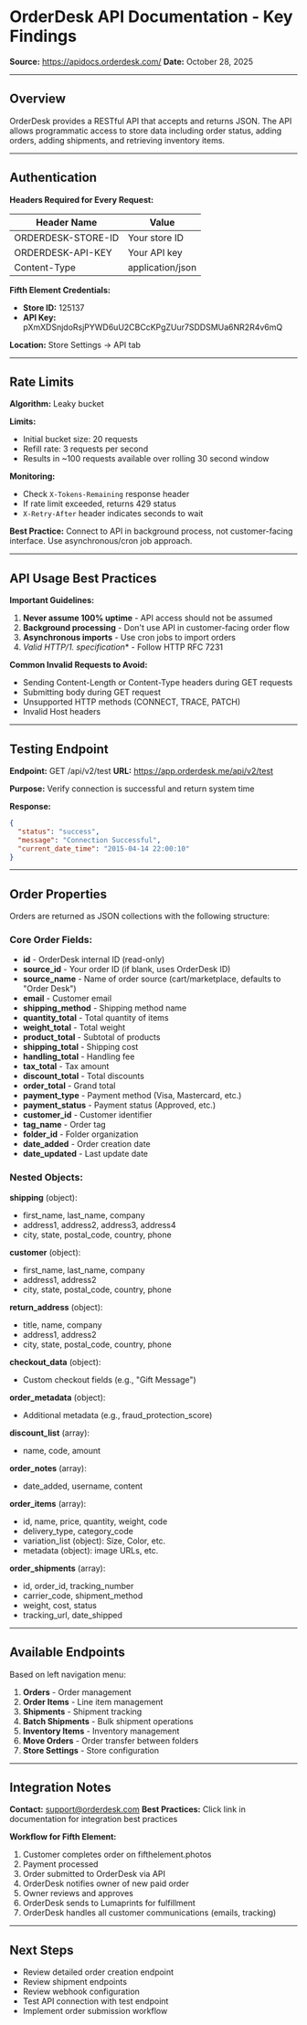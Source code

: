 # OrderDesk API Documentation - Key Findings

**Source:** https://apidocs.orderdesk.com/
**Date:** October 28, 2025

---

## Overview

OrderDesk provides a RESTful API that accepts and returns JSON. The API allows programmatic access to store data including order status, adding orders, adding shipments, and retrieving inventory items.

---

## Authentication

**Headers Required for Every Request:**

| Header Name | Value |
|-------------|-------|
| ORDERDESK-STORE-ID | Your store ID |
| ORDERDESK-API-KEY | Your API key |
| Content-Type | application/json |

**Fifth Element Credentials:**
- **Store ID:** 125137
- **API Key:** pXmXDSnjdoRsjPYWD6uU2CBCcKPgZUur7SDDSMUa6NR2R4v6mQ

**Location:** Store Settings → API tab

---

## Rate Limits

**Algorithm:** Leaky bucket

**Limits:**
- Initial bucket size: 20 requests
- Refill rate: 3 requests per second
- Results in ~100 requests available over rolling 30 second window

**Monitoring:**
- Check `X-Tokens-Remaining` response header
- If rate limit exceeded, returns 429 status
- `X-Retry-After` header indicates seconds to wait

**Best Practice:** Connect to API in background process, not customer-facing interface. Use asynchronous/cron job approach.

---

## API Usage Best Practices

**Important Guidelines:**
1. **Never assume 100% uptime** - API access should not be assumed
2. **Background processing** - Don't use API in customer-facing order flow
3. **Asynchronous imports** - Use cron jobs to import orders
4. **Valid HTTP/1.* specification** - Follow HTTP RFC 7231

**Common Invalid Requests to Avoid:**
- Sending Content-Length or Content-Type headers during GET requests
- Submitting body during GET request
- Unsupported HTTP methods (CONNECT, TRACE, PATCH)
- Invalid Host headers

---

## Testing Endpoint

**Endpoint:** GET /api/v2/test
**URL:** https://app.orderdesk.me/api/v2/test

**Purpose:** Verify connection is successful and return system time

**Response:**
```json
{
  "status": "success",
  "message": "Connection Successful",
  "current_date_time": "2015-04-14 22:00:10"
}
```

---

## Order Properties

Orders are returned as JSON collections with the following structure:

### Core Order Fields:
- **id** - OrderDesk internal ID (read-only)
- **source_id** - Your order ID (if blank, uses OrderDesk ID)
- **source_name** - Name of order source (cart/marketplace, defaults to "Order Desk")
- **email** - Customer email
- **shipping_method** - Shipping method name
- **quantity_total** - Total quantity of items
- **weight_total** - Total weight
- **product_total** - Subtotal of products
- **shipping_total** - Shipping cost
- **handling_total** - Handling fee
- **tax_total** - Tax amount
- **discount_total** - Total discounts
- **order_total** - Grand total
- **payment_type** - Payment method (Visa, Mastercard, etc.)
- **payment_status** - Payment status (Approved, etc.)
- **customer_id** - Customer identifier
- **tag_name** - Order tag
- **folder_id** - Folder organization
- **date_added** - Order creation date
- **date_updated** - Last update date

### Nested Objects:

**shipping** (object):
- first_name, last_name, company
- address1, address2, address3, address4
- city, state, postal_code, country, phone

**customer** (object):
- first_name, last_name, company
- address1, address2
- city, state, postal_code, country, phone

**return_address** (object):
- title, name, company
- address1, address2
- city, state, postal_code, country, phone

**checkout_data** (object):
- Custom checkout fields (e.g., "Gift Message")

**order_metadata** (object):
- Additional metadata (e.g., fraud_protection_score)

**discount_list** (array):
- name, code, amount

**order_notes** (array):
- date_added, username, content

**order_items** (array):
- id, name, price, quantity, weight, code
- delivery_type, category_code
- variation_list (object): Size, Color, etc.
- metadata (object): image URLs, etc.

**order_shipments** (array):
- id, order_id, tracking_number
- carrier_code, shipment_method
- weight, cost, status
- tracking_url, date_shipped

---

## Available Endpoints

Based on left navigation menu:

1. **Orders** - Order management
2. **Order Items** - Line item management
3. **Shipments** - Shipment tracking
4. **Batch Shipments** - Bulk shipment operations
5. **Inventory Items** - Inventory management
6. **Move Orders** - Order transfer between folders
7. **Store Settings** - Store configuration

---

## Integration Notes

**Contact:** support@orderdesk.com
**Best Practices:** Click link in documentation for integration best practices

**Workflow for Fifth Element:**
1. Customer completes order on fifthelement.photos
2. Payment processed
3. Order submitted to OrderDesk via API
4. OrderDesk notifies owner of new paid order
5. Owner reviews and approves
6. OrderDesk sends to Lumaprints for fulfillment
7. OrderDesk handles all customer communications (emails, tracking)

---

## Next Steps

- Review detailed order creation endpoint
- Review shipment endpoints
- Review webhook configuration
- Test API connection with test endpoint
- Implement order submission workflow

